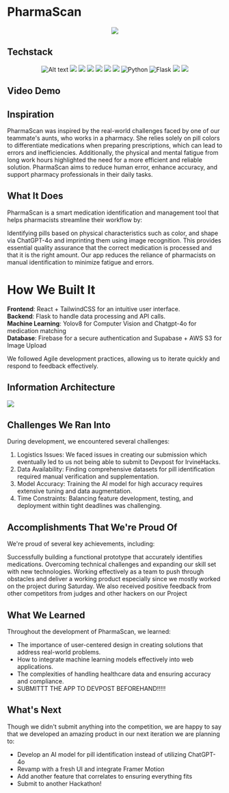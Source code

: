 # PharmaScan
<div align="center">
<img src=https://github.com/user-attachments/assets/46ae6d31-5620-4b8a-a0f6-4e0f0aea56ef>
</div>

## Techstack
<div align="center">
  <img alt="Alt text" src="https://img.shields.io/badge/JavaScript-F7DF1E.svg?style=for-the-badge&logo=JavaScript&logoColor=black"/>
  <img src=https://img.shields.io/badge/React-61DAFB.svg?style=for-the-badge&logo=React&logoColor=black>
  <img src=https://img.shields.io/badge/Tailwind%20CSS-06B6D4.svg?style=for-the-badge&logo=Tailwind-CSS&logoColor=white>
  <img src=https://img.shields.io/badge/Vite-646CFF.svg?style=for-the-badge&logo=Vite&logoColor=white>
  <img src=https://img.shields.io/badge/Node.js-5FA04E.svg?style=for-the-badge&logo=nodedotjs&logoColor=white>
  <img src=https://img.shields.io/badge/chatGPT-74aa9c?style=for-the-badge&logo=openai&logoColor=white>
  <img src=https://img.shields.io/badge/Amazon%20S3-FF9900?style=for-the-badge&logo=amazons3&logoColor=white>
  <img src="https://img.shields.io/badge/Python-3776AB.svg?style=for-the-badge&logo=Python&logoColor=white" alt="Python">
  <img src="https://img.shields.io/badge/Flask-000000.svg?style=for-the-badge&logo=Flask&logoColor=white" alt="Flask">
  <img src=https://img.shields.io/badge/Firebase-DD2C00.svg?style=for-the-badge&logo=Firebase&logoColor=white>
  <img src=https://img.shields.io/badge/Supabase-3ECF8E?style=for-the-badge&logo=supabase&logoColor=white>
  
</div>

## Video Demo


## Inspiration
PharmaScan was inspired by the real-world challenges faced by one of our teammate's aunts, who works in a pharmacy. She relies solely on pill colors to differentiate medications when preparing prescriptions, which can lead to errors and inefficiencies. Additionally, the physical and mental fatigue from long work hours highlighted the need for a more efficient and reliable solution. PharmaScan aims to reduce human error, enhance accuracy, and support pharmacy professionals in their daily tasks.

## What It Does
PharmaScan is a smart medication identification and management tool that helps pharmacists streamline their workflow by:

Identifying pills based on physical characteristics such as color, and shape via ChatGPT-4o and imprinting them using image recognition.
This provides essential quality assurance that the correct medication is processed and that it is the right amount.
Our app reduces the reliance of pharmacists on manual identification to minimize fatigue and errors.

# How We Built It
**Frontend**: React + TailwindCSS for an intuitive user interface. <br>
**Backend**: Flask to handle data processing and API calls. <br>
**Machine Learning**: Yolov8 for Computer Vision and Chatgpt-4o for medication matching <br>
**Database**: Firebase for a secure authentication and Supabase + AWS S3 for Image Upload <br>

We followed Agile development practices, allowing us to iterate quickly and respond to feedback effectively.

## Information Architecture

<img src=https://github.com/user-attachments/assets/9ea09d86-a459-4b93-b03d-7f5d944d5954>

## Challenges We Ran Into
During development, we encountered several challenges:

1. Logistics Issues: We faced issues in creating our submission which eventually led to us not being able to submit to Devpost for IrvineHacks.
2. Data Availability: Finding comprehensive datasets for pill identification required manual verification and supplementation.
3. Model Accuracy: Training the AI model for high accuracy requires extensive tuning and data augmentation.
4. Time Constraints: Balancing feature development, testing, and deployment within tight deadlines was challenging.

## Accomplishments That We're Proud Of
We're proud of several key achievements, including:

Successfully building a functional prototype that accurately identifies medications.
Overcoming technical challenges and expanding our skill set with new technologies.
Working effectively as a team to push through obstacles and deliver a working product especially since we mostly worked on the project during Saturday.
We also received positive feedback from other competitors from judges and other hackers on our Project

## What We Learned
Throughout the development of PharmaScan, we learned:

- The importance of user-centered design in creating solutions that address real-world problems.
- How to integrate machine learning models effectively into web applications.
- The complexities of handling healthcare data and ensuring accuracy and compliance.
- SUBMITTT THE APP TO DEVPOST BEFOREHAND!!!!!

## What's Next
Though we didn't submit anything into the competition, we are happy to say that we developed an amazing product in our next iteration we are planning to:
- Develop an AI model for pill identification instead of utilizing ChatGPT-4o
- Revamp with a fresh UI and integrate Framer Motion
- Add another feature that correlates to ensuring everything fits
- Submit to another Hackathon!
